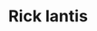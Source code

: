 ---
pid: RS137
title: Rick lantis
location_transcription: The Line
zipcode: '21202'
outside_phl: 'Baltimore MD '
neighborhood: 
age: '34'
age_range: 30-39
instagram: 
image_file_name: RS_137.jpg
proposal_transcription: An homage to the citadel Ricks nexus of the multiverse
topic: 
topic_summary: 
type: 
keywords_other: 
credit: Rick Mortenson
image_labels: 
twitter: 
facebook: 
permalink: "/monuments/rs137/"
layout: item-page
---